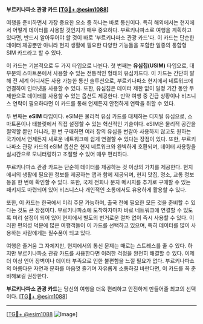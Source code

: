 **부르키나파소 관광 카드 [[TG💪+ @esim1088](https://t.me/s/esim1088)]**

여행을 준비하면서 가장 중요한 요소 중 하나는 바로 통신이다. 특히 해외에서는 현지에서 어떻게 데이터를 사용할 것인지가 매우 중요하다. 부르키나파소로 여행을 계획하고 있다면, 반드시 알아두어야 할 것이 바로 '부르키나파소 관광 카드'다. 이 카드는 단순한 데이터 제공뿐만 아니라 현지 생활에 필요한 다양한 기능들을 포함한 일종의 통합형 SIM 카드라고 할 수 있다.

이 카드는 기본적으로 두 가지 타입으로 나뉜다. 첫 번째는 **유심칩(USIM)** 타입으로, 대부분의 스마트폰에서 사용할 수 있는 전통적인 형태의 유심카드다. 이 카드는 간단히 말해 전 세계 어디서든 사용 가능한 통신 솔루션으로, 부르키나파소 현지에서 네트워크에 연결하여 인터넷을 사용할 수 있다. 또한, 유심칩은 데이터 제한 없이 일정 기간 동안 무제한으로 데이터를 사용할 수 있는 옵션도 제공한다. 만약 여행 중 긴급 상황이나 비즈니스 연락이 필요하다면 이 카드를 통해 언제든지 안전하게 연락을 취할 수 있다.

두 번째는 **eSIM** 타입이다. eSIM은 물리적 유심 카드를 대체하는 디지털 유심으로, 스마트폰이나 태블릿에서 직접 설정할 수 있는 혁신적인 기술이다. eSIM은 물리적 공간을 절약할 뿐만 아니라, 한 번 구매하면 여러 장의 유심을 번갈아 사용하지 않고도 원하는 국가에서 언제든지 새로운 네트워크에 쉽게 연결할 수 있다는 장점이 있다. 또한, 부르키나파소 관광 카드의 eSIM 옵션은 현지 네트워크와 완벽하게 호환되며, 데이터 사용량을 실시간으로 모니터링하고 조절할 수 있어 매우 편리하다.

부르키나파소 관광 카드는 단순히 데이터를 제공하는 것 이상의 가치를 제공한다. 현지에서의 생활에 필요한 정보를 제공하는 앱과 함께 제공되며, 현지 맛집, 명소, 교통 정보 등을 한 번에 확인할 수 있다. 또한, 국제 전화나 문자 메시지를 추가로 구매할 수 있는 패키지도 마련되어 있어 비즈니스나 개인적인 소통에서도 유용하게 활용할 수 있다.

또한, 이 카드는 한국에서 미리 주문 가능하며, 출국 전에 필요한 모든 것을 준비할 수 있다는 것도 큰 장점이다. 부르키나파소에 도착하자마자 바로 네트워크에 연결할 수 있도록 미리 설정이 되어 있어 현지에서 별도의 번거로운 절차 없이 즉시 사용할 수 있다. 이러한 편의성 덕분에 많은 여행객들이 이 카드를 선택하고 있으며, 특히 데이터를 많이 사용하는 사람에게는 필수품이 되고 있다.

여행은 즐거움 그 자체지만, 현지에서의 통신 문제는 때로는 스트레스를 줄 수 있다. 하지만 부르키나파소 관광 카드를 사용한다면 이러한 걱정을 완전히 해결할 수 있다. 이제 더 이상 언어 장벽이나 데이터 부족으로 인한 불편함을 느낄 필요가 없다. 부르키나파소의 아름다운 자연과 문화를 마음껏 즐기며 자유롭게 소통하길 바란다면, 이 카드를 꼭 준비해보길 권장한다.

**부르키나파소 관광 카드**는 당신의 여행을 더욱 편리하고 안전하게 만들어줄 최고의 선택이다. [[TG💪+ @esim1088](https://t.me/s/esim1088)]

---

[[TG💪+ @esim1088](https://t.me/s/esim1088) ![Image](https://i.postimg.cc/Y0z9fWf4/image.png)]